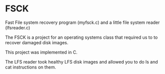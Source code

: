 # FSCK
Fast File system recovery program (myfsck.c)
and a little file system reader (lfsreader.c)

The FSCK is a project for an operating systems class that required us to to recover damaged disk images.

This project was implemented in C. 

The LFS reader took healthy LFS disk images and allowed you to do ls and cat instructions on them.
